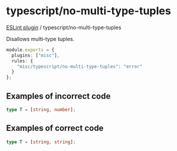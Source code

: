 # typescript/no-multi-type-tuples

[ESLint plugin](https://ilyub.github.io/eslint-plugin-misc/) / typescript/no-multi-type-tuples

Disallows multi-type tuples.

```ts
module.exports = {
  plugins: ["misc"],
  rules: {
    "misc/typescript/no-multi-type-tuples": "error"
  }
};
```

## Examples of incorrect code

```ts
type T = [string, number];
```

## Examples of correct code

```ts
type T = [string, string];
```